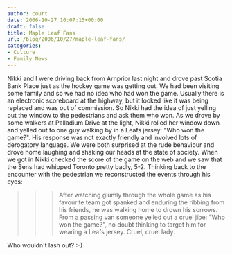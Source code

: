```yaml
---
author: court
date: 2006-10-27 16:07:15+00:00
draft: false
title: Maple Leaf Fans
url: /blog/2006/10/27/maple-leaf-fans/
categories:
- Culture
- Family News
---
```


Nikki and I were driving back from Arnprior last night and drove past Scotia Bank Place just as the hockey game was getting out.  We had been visiting some family and so we had no idea who had won the game.  Usually there is an electronic scoreboard at the highway, but it looked like it was being replaced and was out of commission.  So Nikki had the idea of just yelling out the window to the pedestrians and ask them who won.  As we drove by some walkers at Palladium Drive at the light, Nikki rolled her window down and yelled out to one guy walking by in a Leafs jersey: "Who won the game?".  His response was not exactly friendly and involved lots of derogatory language.  We were both surprised at the rude behaviour and drove home laughing and shaking our heads at the state of society.  When we got in Nikki checked the score of the game on the web and we saw that the Sens had whipped Toronto pretty badly, 5-2.  Thinking back to the encounter with the pedestrian we reconstructed the events through his eyes:


<blockquote>

> 
> <blockquote>After watching glumly through the whole game as his favourite team got spanked and enduring the ribbing from his friends, he was walking home to drown his sorrows.  From a passing van someone yelled out a cruel jibe:  "Who won the game?", no doubt thinking to target him for wearing a Leafs jersey.  Cruel, cruel lady.</blockquote>
> 
> 
</blockquote>


Who wouldn't lash out?  :-)
